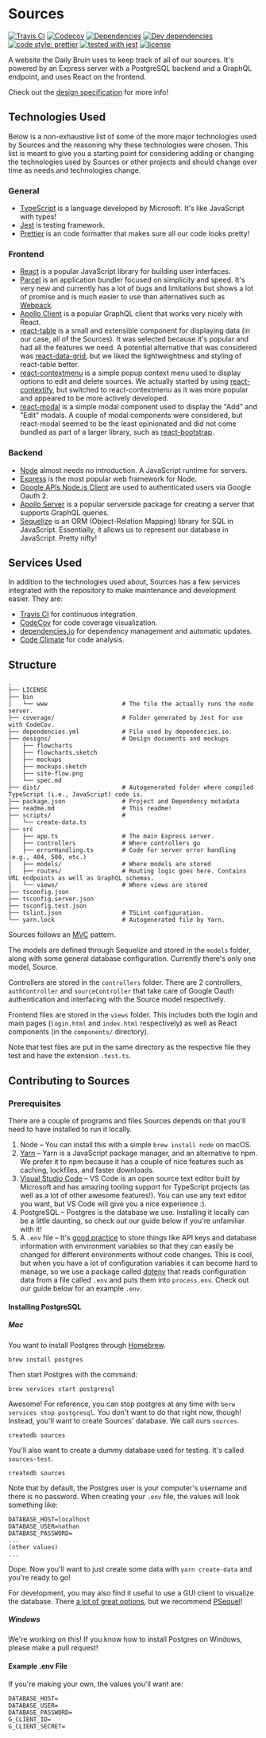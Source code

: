 # Sources

[![Travis CI](https://img.shields.io/travis/dailybruin/sources.svg?style=flat)](https://travis-ci.org/dailybruin/sources)
[![Codecov](https://img.shields.io/codecov/c/github/dailybruin/sources.svg)](https://codecov.io/github/dailybruin/sources)
[![Dependencies](https://david-dm.org/dailybruin/sources/status.svg?style=flat)](https://david-dm.org/dailybruin/sources)
[![Dev dependencies](https://david-dm.org/dailybruin/sources/dev-status.svg?style=flat)](https://david-dm.org/dailybruin/sources?type=dev)
[![code style: prettier](https://img.shields.io/badge/code_style-prettier-ff69b4.svg?style=flat)](https://github.com/prettier/prettier)
[![tested with jest](https://img.shields.io/badge/tested_with-jest-99424f.svg?style=flat)](https://github.com/facebook/jest)
[![license](https://img.shields.io/github/license/dailybruin/sources.svg)](/LICENSE.md)

A website the Daily Bruin uses to keep track of all of our sources.
It's powered by an Express server with a PostgreSQL backend and a GraphQL
endpoint, and uses React on the frontend.

Check out the [design specification](designs/spec.md) for more info!

## Technologies Used

Below is a non-exhaustive list of some of the more major technologies used by Sources and the reasoning why these technologies were chosen. This list is meant to give you a starting point for considering adding or changing the technologies used by Sources or other projects and should change over time as needs and technologies change.

### General

* [TypeScript](http://www.typescriptlang.org) is a language developed by Microsoft. It's like JavaScript with types!
* [Jest](https://facebook.github.io/jest/) is testing framework.
* [Prettier](https://prettier.io) is an code formatter that makes sure all our code looks pretty!

### Frontend

* [React](https://reactjs.org) is a popular JavaScript library for building user interfaces.
* [Parcel](https://parceljs.org) is an application bundler focused on simplicity and speed. It's very new and currently has a lot of bugs and limitations but shows a lot of promise and is much easier to use than alternatives such as [Webpack](https://webpack.js.org).
* [Apollo Client](https://www.apollographql.com/client) is a popular GraphQL client that works very nicely with React.
* [react-table](https://react-table.js.org) is a small and extensible component for displaying data (in our case, all of the Sources). It was selected because it's popular and had all the features we need. A potential alternative that was considered was [react-data-grid](http://adazzle.github.io/react-data-grid/), but we liked the lightweightness and styling of react-table better.
* [react-contextmenu](https://vkbansal.me/react-contextmenu/) is a simple popup context menu used to display options to edit and delete sources. We actually started by using [react-contextify](https://github.com/galkinrost/react-contextify), but switched to react-contextmenu as it was more popular and appeared to be more actively developed.
* [react-modal](https://github.com/reactjs/react-modal) is a simple modal component used to display the "Add" and "Edit" modals. A couple of modal components were considered, but react-modal seemed to be the least opinionated and did not come bundled as part of a larger library, such as [react-bootstrap](https://react-bootstrap.github.io).

### Backend

* [Node](https://nodejs.org/en/) almost needs no introduction. A JavaScript runtime for servers.
* [Express](https://expressjs.com) is the most popular web framework for Node.
* [Google APIs Node.js Client](http://google.github.io/google-api-nodejs-client/22.2.0/index.html) are used to authenticated users via Google Oauth 2.
* [Apollo Server](https://www.apollographql.com/servers) is a popular serverside package for creating a server that supports GraphQL queries.
* [Sequelize](http://docs.sequelizejs.com) is an ORM (Object-Relation Mapping) library for SQL in JavaScript. Essentially, it allows us to represent our database in JavaScript. Pretty nifty!

## Services Used

In addition to the technologies used about, Sources has a few services integrated with the repository to make maintenance and development easier. They are:

* [Travis CI](https://travis-ci.org/daily-bruin/sources) for continuous integration.
* [CodeCov](https://codecov.io/gh/daily-bruin/sources) for code coverage visualization.
* [dependencies.io](https://app.dependencies.io/projects/github/daily-bruin/sources) for dependency management and automatic updates.
* [Code Climate](https://codeclimate.com/github/daily-bruin/sources) for code analysis.

## Structure

```
.
├── LICENSE
├── bin
│   └── www                     # The file the actually runs the node server.
├── coverage/                   # Folder generated by Jest for use with CodeCov.
├── dependencies.yml            # File used by dependencies.io.
├── designs/                    # Design documents and mockups
│   ├── flowcharts
│   ├── flowcharts.sketch
│   ├── mockups
│   ├── mockups.sketch
│   ├── site-flow.png
│   └── spec.md
├── dist/                       # Autogenerated folder where compiled TypeScript (i.e., JavaScript) code is.
├── package.json                # Project and Dependency metadata
├── readme.md                   # This readme!
├── scripts/                    #
│   └── create-data.ts
├── src
│   ├── app.ts                  # The main Express server.
│   ├── controllers             # Where controllers go
│   ├── errorHandling.ts        # Code for server error handling (e.g., 404, 500, etc.)
│   ├── models/                 # Where models are stored
│   ├── routes/                 # Routing logic goes here. Contains URL endpoints as well as GraphQL schemas.
│   └── views/                  # Where views are stored
├── tsconfig.json
├── tsconfig.server.json
├── tsconfig.test.json
├── tslint.json                 # TSLint configuration.
└── yarn.lock                   # Autogenerated file by Yarn.
```

Sources follows an [MVC](https://en.wikipedia.org/wiki/Model–view–controller)
pattern.

The models are defined through Sequelize and stored in the `models` folder,
along with some general database configuration. Currently there's only one
model, Source.

Controllers are stored in the `controllers` folder. There are 2 controllers,
`authController` and `sourceController` that take care of Google Oauth
authentication and interfacing with the Source model respectively.

Frontend files are stored in the `views` folder. This includes both the login and main pages (`login.html` and `index.html` respectively) as well as React components (in the `components/` directory).

Note that test files are put in the same directory as the respective file they test and have the extension `.test.ts`.

## Contributing to Sources

### Prerequisites

There are a couple of programs and files Sources depends on that you'll need to
have installed to run it locally.

1. Node – You can install this with a simple `brew install node` on macOS.
2. [Yarn](https://yarnpkg.com/lang/en/docs/install/) – Yarn is a JavaScript
   package manager, and an alternative to npm. We prefer it to npm because it
   has a couple of nice features such as caching, lockfiles, and faster
   downloads.
3. [Visual Studio Code](https://code.visualstudio.com) – VS Code is an open
   source text editor built by Microsoft and has amazing tooling support for
   TypeScript projects (as well as a lot of other awesome features!). You can
   use any text editor you want, but VS Code will give you a nice experience :).
4. PostgreSQL – Postgres is the database we use. Installing it locally can be a
   little daunting, so check out our guide below if you're unfamiliar with it!
5. A `.env` file – It's [good practice](https://12factor.net/config) to store
   things like API keys and database information with environment variables so
   that they can easily be changed for different environments without code
   changes. This is cool, but when you have a lot of configuration variables it
   can become hard to manage, so we use a package called
   [dotenv](https://www.npmjs.com/package/dotenv) that reads configuration data
   from a file called `.env` and puts them into `process.env`. Check out our
   guide below for an example `.env`.

#### Installing PostgreSQL

##### Mac

You want to install Postgres through [Homebrew](https://brew.sh).

```shell
brew install postgres
```

Then start Postgres with the command:

```shell
brew services start postgresql
```

Awesome! For reference, you can stop postgres at any time with `berw services stop postgresql`. You don't want to do that right now, though! Instead, you'll want to create Sources' database. We call ours `sources`.

```shell
createdb sources
```

You'll also want to create a dummy database used for testing. It's called `sources-test`.

```shell
createdb sources
```

Note that by default, the Postgres user is your computer's username and there is
no password. When creating your `.env` file, the values will look something like:

```
DATABASE_HOST=localhost
DATABASE_USER=nathan
DATABASE_PASSWORD=
...
(other values)
...
```

Dope. Now you'll want to just create some data with `yarn create-data` and you're ready to go!

For development, you may also find it useful to use a GUI client to visualize the database. There [a lot of great options](https://wiki.postgresql.org/wiki/Community_Guide_to_PostgreSQL_GUI_Tools), but we recommend [PSequel](http://www.psequel.com)!

##### Windows

We're working on this! If you know how to install Postgres on Windows, please
make a pull request!

#### Example .env File

If you're making your own, the values you'll want are:

```
DATABASE_HOST=
DATABASE_USER=
DATABASE_PASSWORD=
G_CLIENT_ID=
G_CLIENT_SECRET=
```
